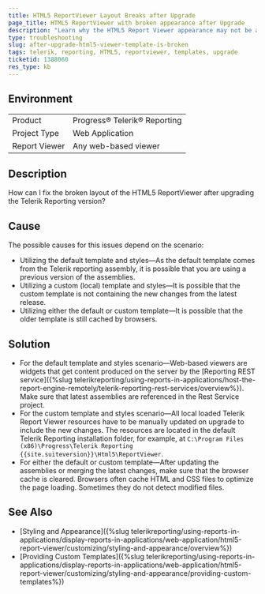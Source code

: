 ```yaml
---
title: HTML5 ReportViewer Layout Breaks after Upgrade
page_title: HTML5 ReportViewer with broken appearance after Upgrade
description: "Learn why the HTML5 Report Viewer appearance may not be as expected after upgrading Telerik Reporting and how to fix the problem."
type: troubleshooting
slug: after-upgrade-html5-viewer-template-is-broken
tags: telerik, reporting, HTML5, reportviewer, templates, upgrade
ticketid: 1388060
res_type: kb
---
```


## Environment

<table>
	<tr>
		<td>Product</td>
		<td>Progress® Telerik® Reporting</td>
	</tr>
	<tr>
		<td>Project Type</td>
		<td>Web Application</td>
	</tr>
	<tr>
		<td>Report Viewer</td>
		<td>Any web-based viewer</td>
	</tr>
</table>

## Description

How can I fix the broken layout of the HTML5 ReportViewer after upgrading the Telerik Reporting version?

## Cause

The possible causes for this issues depend on the scenario:

* Utilizing the default template and styles&mdash;As the default template comes from the Telerik reporting assembly, it is possible that you are using a previous version of the assemblies.
* Utilizing a custom (local) template and styles&mdash;It is possible that the custom template is not containing the new changes from the latest release.
* Utilizing either the default or custom template&mdash;It is possible that the older template is still cached by browsers.

## Solution

* For the default template and styles scenario&mdash;Web-based viewers are widgets that get content produced on the server by the [Reporting REST service]({%slug telerikreporting/using-reports-in-applications/host-the-report-engine-remotely/telerik-reporting-rest-services/overview%}). Make sure that latest assemblies are referenced in the Rest Service project.
* For the custom template and styles scenario&mdash;All local loaded Telerik Report Viewer resources have to be manually updated on upgrade to include the new changes. The resources are located in the default Telerik Reporting installation folder, for example, at `C:\Program Files (x86)\Progress\Telerik Reporting {{site.suiteversion}}\Html5\ReportViewer`.
* For either the default or custom template&mdash;After updating the assemblies or merging the latest changes, make sure that the browser cache is cleared. Browsers often cache HTML and CSS files to optimize the page loading. Sometimes they do not detect modified files.

## See Also

* [Styling and Appearance]({%slug telerikreporting/using-reports-in-applications/display-reports-in-applications/web-application/html5-report-viewer/customizing/styling-and-appearance/overview%})
* [Providing Custom Templates]({%slug telerikreporting/using-reports-in-applications/display-reports-in-applications/web-application/html5-report-viewer/customizing/styling-and-appearance/providing-custom-templates%})
